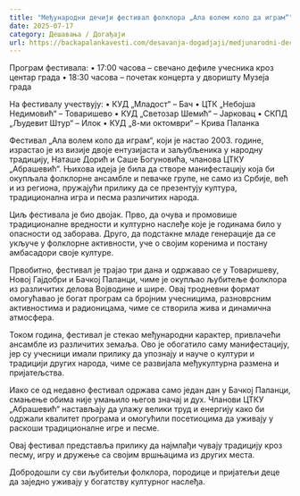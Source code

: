```yaml
---
title: "Међународни дечији фестивал фолклора „Ала волем коло да играм“"
date: 2025-07-17
category: Дешавања / Догађаји
url: https://backapalankavesti.com/desavanja-dogadjaji/medjunarodni-deciji-festival-folklora-ala-volem-kolo-da-igram/
---
```


Програм фестивала:
• 17:00 часова – свечано дефиле учесника кроз центар града
• 18:30 часова – почетак концерта у дворишту Музеја града

На фестивалу учествују:
• КУД „Младост“ – Бач
• ЦТК „Небојша Недимовић“ – Товаришево
• КУД „Светозар Шемић“ – Јарковац
• СКПД „Људевит Штур“ – Илок
• КУД „8-ми октомври“ – Крива Паланка

Фестивал „Ала волем коло да играм“, који је настао 2003. године, израстао је из визије двоје ентузијаста и заљубљеника у народну традицију, Наташе Дорић и Саше Богуновића, чланова ЦТКУ „Абрашевић“. Њихова идеја је била да створе манифестацију која би окупљала фолклорне ансамбле и певачке групе, не само из Србије, већ и из региона, пружајући прилику да се презентују култура, традиционална игра и песма различитих народа.

Циљ фестивала је био двојак. Прво, да очува и промовише традиционалне вредности и културно наслеђе које је годинама било у опасности од заборава. Друго, да подстакне младе генерације да се укључе у фолклорне активности, уче о својим коренима и постану амбасадори своје културе.

Првобитно, фестивал је трајао три дана и одржавао се у Товаришеву, Новој Гајдобри и Бачкој Паланци, чиме је окупљао љубитеље фолклора из различитих делова Војводине и шире. Овај тродневни формат омогућавао је богат програм са бројним учесницима, разноврсним активностима и радионицама, чиме се створила жива и динамична атмосфера.

Током година, фестивал је стекао међународни карактер, привлачећи ансамбле из различитих земаља. Ово је обогатило саму манифестацију, јер су учесници имали прилику да упознају и науче о култури и традицији других народа, чиме се развијала међукултурна размена и пријатељства.

Иако се од недавно фестивал одржава само један дан у Бачкој Паланци, смањење обима није умањило његов значај и дух. Чланови ЦТКУ „Абрашевић“ настављају да улажу велики труд и енергију како би одржали квалитет програма и омогућили посетиоцима да уживају у раскоши традиционалне игре и песме.

Овај фестивал представља прилику да најмлађи чувају традицију кроз песму, игру и дружење са својим вршњацима из других места.

Добродошли су сви љубитељи фолклора, породице и пријатељи деце да заједно уживају у богатству културног наслеђа.

